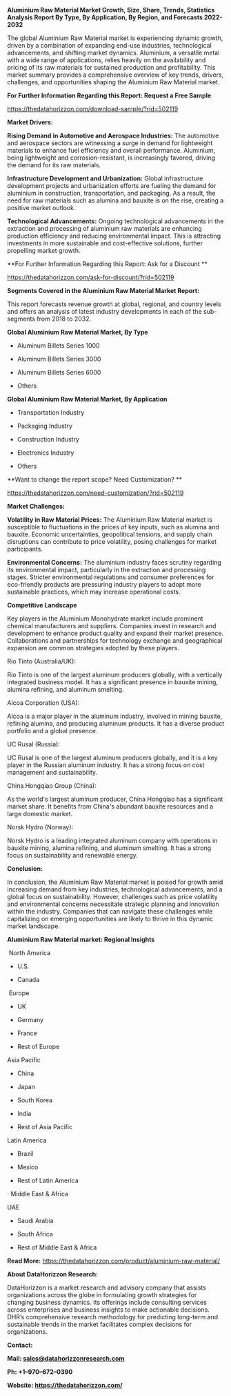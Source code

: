 **Aluminium Raw Material Market Growth, Size, Share, Trends, Statistics
Analysis Report By Type, By Application, By Region, and Forecasts
2022-2032**

The global Aluminium Raw Material market is experiencing dynamic growth,
driven by a combination of expanding end-use industries, technological
advancements, and shifting market dynamics. Aluminium, a versatile metal
with a wide range of applications, relies heavily on the availability
and pricing of its raw materials for sustained production and
profitability. This market summary provides a comprehensive overview of
key trends, drivers, challenges, and opportunities shaping the Aluminium
Raw Material market.

**For Further Information Regarding this Report: Request a Free Sample**

<https://thedatahorizzon.com/download-sample/?rid=502119>

**Market Drivers:**

**Rising Demand in Automotive and Aerospace Industries:** The automotive
and aerospace sectors are witnessing a surge in demand for lightweight
materials to enhance fuel efficiency and overall performance. Aluminium,
being lightweight and corrosion-resistant, is increasingly favored,
driving the demand for its raw materials.

**Infrastructure Development and Urbanization:** Global infrastructure
development projects and urbanization efforts are fueling the demand for
aluminium in construction, transportation, and packaging. As a result,
the need for raw materials such as alumina and bauxite is on the rise,
creating a positive market outlook.

**Technological Advancements:** Ongoing technological advancements in
the extraction and processing of aluminium raw materials are enhancing
production efficiency and reducing environmental impact. This is
attracting investments in more sustainable and cost-effective solutions,
further propelling market growth.

**For Further Information Regarding this Report: Ask for a Discount **

<https://thedatahorizzon.com/ask-for-discount/?rid=502119>

**Segments Covered in the Aluminium Raw Material Market Report:**

This report forecasts revenue growth at global, regional, and country
levels and offers an analysis of latest industry developments in each of
the sub-segments from 2018 to 2032.

**Global Aluminium Raw Material Market, By Type**

-   Aluminum Billets Series 1000

-   Aluminum Billets Series 3000

-   Aluminum Billets Series 6000

-   Others

**Global Aluminium Raw Material Market, By Application**

-   Transportation Industry

-   Packaging Industry

-   Construction Industry

-   Electronics Industry

-   Others

**Want to change the report scope? Need Customization? **

<https://thedatahorizzon.com/need-customization/?rid=502119>

**Market Challenges:**

**Volatility in Raw Material Prices:** The Aluminium Raw Material market
is susceptible to fluctuations in the prices of key inputs, such as
alumina and bauxite. Economic uncertainties, geopolitical tensions, and
supply chain disruptions can contribute to price volatility, posing
challenges for market participants.

**Environmental Concerns:** The aluminium industry faces scrutiny
regarding its environmental impact, particularly in the extraction and
processing stages. Stricter environmental regulations and consumer
preferences for eco-friendly products are pressuring industry players to
adopt more sustainable practices, which may increase operational costs.

**Competitive Landscape**

Key players in the Aluminium Monohydrate market include prominent
chemical manufacturers and suppliers. Companies invest in research and
development to enhance product quality and expand their market presence.
Collaborations and partnerships for technology exchange and geographical
expansion are common strategies adopted by these players. 

Rio Tinto (Australia/UK):

Rio Tinto is one of the largest aluminum producers globally, with a
vertically integrated business model. It has a significant presence in
bauxite mining, alumina refining, and aluminum smelting.

Alcoa Corporation (USA):

Alcoa is a major player in the aluminum industry, involved in mining
bauxite, refining alumina, and producing aluminum products. It has a
diverse product portfolio and a global presence.

UC Rusal (Russia):

UC Rusal is one of the largest aluminum producers globally, and it is a
key player in the Russian aluminum industry. It has a strong focus on
cost management and sustainability.

China Hongqiao Group (China):

As the world's largest aluminum producer, China Hongqiao has a
significant market share. It benefits from China's abundant bauxite
resources and a large domestic market.

Norsk Hydro (Norway):

Norsk Hydro is a leading integrated aluminum company with operations in
bauxite mining, alumina refining, and aluminum smelting. It has a strong
focus on sustainability and renewable energy.

**Conclusion:**

In conclusion, the Aluminium Raw Material market is poised for growth
amid increasing demand from key industries, technological advancements,
and a global focus on sustainability. However, challenges such as price
volatility and environmental concerns necessitate strategic planning and
innovation within the industry. Companies that can navigate these
challenges while capitalizing on emerging opportunities are likely to
thrive in this dynamic market landscape.

**Aluminium Raw Material market: Regional Insights**

 North America

-   U.S.

-   Canada

 Europe

-   UK

-   Germany

-   France

-   Rest of Europe

Asia Pacific

-   China

-   Japan

-   South Korea

-   India

-   Rest of Asia Pacific

Latin America

-   Brazil

-   Mexico

-   Rest of Latin America

· Middle East & Africa 

UAE

-   Saudi Arabia

-   South Africa

-   Rest of Middle East & Africa

**Read More:**
<https://thedatahorizzon.com/product/aluminium-raw-material/>

**About DataHorizzon Research:**

DataHorizzon is a market research and advisory company that assists
organizations across the globe in formulating growth strategies for
changing business dynamics. Its offerings include consulting services
across enterprises and business insights to make actionable decisions.
DHR’s comprehensive research methodology for predicting long-term and
sustainable trends in the market facilitates complex decisions for
organizations.

**Contact:**

**Mail:
[<u>sales@datahorizzonresearch.com</u>](mailto:sales@datahorizzonresearch.com)**

**Ph: +1–970–672–0390**

**Website:
[<u>https://thedatahorizzon.com/</u>](https://thedatahorizzon.com/)**

